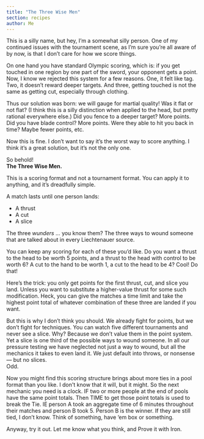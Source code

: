 ```yaml
---
title: "The Three Wise Men"
section: recipes
author: Me
---
```


This is a silly name, but hey, I’m a somewhat silly person. One of my continued issues with the tournament scene, as I’m sure you’re all aware of by now, is that I don’t care for how we score things.

On one hand you have standard Olympic scoring, which is: if you get touched in one region by one part of the sword, your opponent gets a point. Now, I know we rejected this system for a few reasons. One, it felt like tag. Two, it doesn’t reward deeper targets. And three, getting touched is not the same as getting cut, especially through clothing.

Thus our solution was born: we will gauge for martial quality! Was it flat or not flat? (I think this is a silly distinction when applied to the head, but pretty rational everywhere else.) Did you fence to a deeper target? More points. Did you have blade control? More points. Were they able to hit you back in time? Maybe fewer points, etc.

Now this is fine. I don’t want to say it’s the worst way to score anything. I think it’s a great solution, but it’s not the only one.

So behold!  
**The Three Wise Men.**

This is a scoring format and not a tournament format. You can apply it to anything, and it’s dreadfully simple.

A match lasts until one person lands:

- A thrust  
- A cut  
- A slice  

The three *wunders* … you know them? The three ways to wound someone that are talked about in every Liechtenauer source.

You can keep any scoring for each of these you’d like. Do you want a thrust to the head to be worth 5 points, and a thrust to the head with control to be worth 6? A cut to the hand to be worth 1, a cut to the head to be 4? Cool! Do that!

Here’s the trick: you only get points for the first thrust, cut, and slice you land. Unless you want to substitute a higher-value thrust for some such modification. Heck, you can give the matches a time limit and take the highest point total of whatever combination of these three are landed if you want.

But this is why I don’t think you should. We already fight for points, but we don’t fight for techniques. You can watch five different tournaments and never see a slice. Why? Because we don’t value them in the point system. Yet a slice is one third of the possible ways to wound someone. In all our pressure testing we have neglected not just a way to wound, but all the mechanics it takes to even land it. We just default into throws, or nonsense — but no slices.  
Odd.

Now you might find this scoring structure brings about more ties in a pool format than you like. I don't know that it will, but it might. So the next mechanic you need is a clock. IF two or more people at the end of pools have the same point totals. Then TIME to get those point totals is used to break the Tie. IE person A took an aggregate time of 6 minutes throughout their matches and person B took 5. Person B is the winner. If they are still tied, I don’t know. Think of something, have ‘em box or something.

Anyway, try it out. Let me know what you think, and Prove it with Iron.
